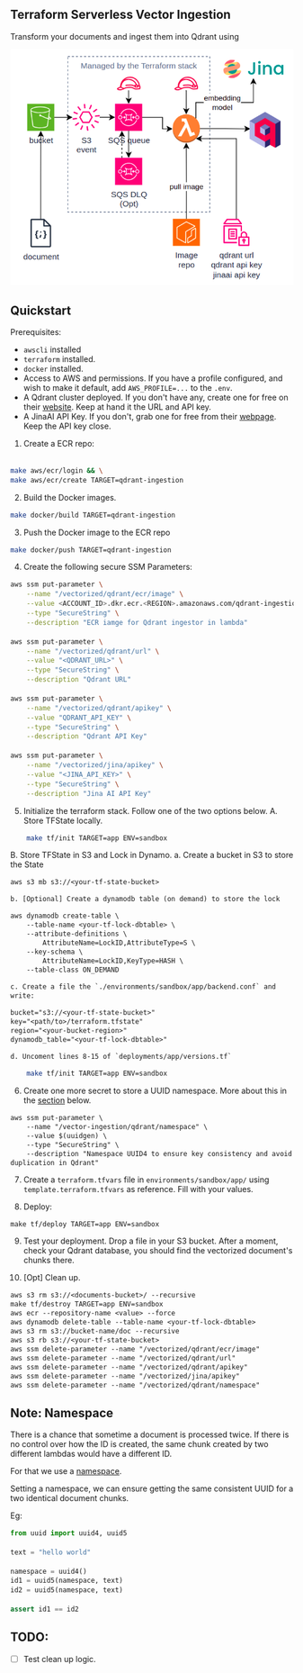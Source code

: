 ## Terraform Serverless Vector Ingestion

Transform your documents and ingest them into Qdrant using  

![Arch Diagram](docs/img/ingestion_sqs.drawio.png)

## Quickstart

Prerequisites: 

 * `awscli` installed
 * `terraform` installed.
 * `docker` installed.
 * Access to AWS and permissions.
   If you have a profile configured, and wish to make it default, add `AWS_PROFILE=...` to the `.env`.
 * A Qdrant cluster deployed. If you don't have any, create one for free on their [website](https://cloud.qdrant.io/login). Keep at hand it the URL and API key. 
 * A JinaAI API Key. If you don't, grab one for free from their [webpage](https://jina.ai/). Keep the API key close.


1. Create a ECR repo:
```bash

make aws/ecr/login && \
make aws/ecr/create TARGET=qdrant-ingestion
```
2. Build the Docker images.
```bash
make docker/build TARGET=qdrant-ingestion
```
3. Push the Docker image to the ECR repo 
```bash
make docker/push TARGET=qdrant-ingestion
```
4. Create the following secure SSM Parameters:
```bash
aws ssm put-parameter \
    --name "/vectorized/qdrant/ecr/image" \
    --value <ACCOUNT_ID>.dkr.ecr.<REGION>.amazonaws.com/qdrant-ingestion:latest \
    --type "SecureString" \
    --description "ECR iamge for Qdrant ingestor in lambda"

aws ssm put-parameter \
    --name "/vectorized/qdrant/url" \
    --value "<QDRANT_URL>" \
    --type "SecureString" \
    --description "Qdrant URL"

aws ssm put-parameter \
    --name "/vectorized/qdrant/apikey" \
    --value "QDRANT_API_KEY" \
    --type "SecureString" \
    --description "Qdrant API Key"

aws ssm put-parameter \
    --name "/vectorized/jina/apikey" \
    --value "<JINA_API_KEY>" \
    --type "SecureString" \
    --description "Jina AI API Key"
```
5. Initialize the terraform stack. Follow one of the two options below.
   A. Store TFState locally.
```bash
    make tf/init TARGET=app ENV=sandbox
```
   B. Store TFState in S3 and Lock in Dynamo.
    a. Create a bucket in S3 to store the State
```
aws s3 mb s3://<your-tf-state-bucket>
```
    b. [Optional] Create a dynamodb table (on demand) to store the lock
```
aws dynamodb create-table \
    --table-name <your-tf-lock-dbtable> \
    --attribute-definitions \
        AttributeName=LockID,AttributeType=S \
    --key-schema \
        AttributeName=LockID,KeyType=HASH \
    --table-class ON_DEMAND
```
    c. Create a file the `./environments/sandbox/app/backend.conf` and write:
```
bucket="s3://<your-tf-state-bucket>"
key="<path/to>/terraform.tfstate"
region="<your-bucket-region>"
dynamodb_table="<your-tf-lock-dbtable>"
```
    d. Uncoment lines 8-15 of `deployments/app/versions.tf`
```bash
    make tf/init TARGET=app ENV=sandbox
```
6. Create one more secret to store a UUID namespace. More about this in the [section](#uuid-namespace) below.
```
aws ssm put-parameter \
    --name "/vector-ingestion/qdrant/namespace" \
    --value $(uuidgen) \
    --type "SecureString" \
    --description "Namespace UUID4 to ensure key consistency and avoid duplication in Qdrant"
```
7. Create a `terraform.tfvars` file in `environments/sandbox/app/` using `template.terraform.tfvars` as reference. Fill with your values.

8. Deploy:
```
make tf/deploy TARGET=app ENV=sandbox
```
9. Test your deployment. Drop a file in your S3 bucket. After a moment, check your Qdrant database, 
   you should find the vectorized document's chunks there.

10. [Opt] Clean up. 
```
aws s3 rm s3://<documents-bucket>/ --recursive
make tf/destroy TARGET=app ENV=sandbox 
aws ecr --repository-name <value> --force 
aws dynamodb delete-table --table-name <your-tf-lock-dbtable> 
aws s3 rm s3://bucket-name/doc --recursive
aws s3 rb s3://<your-tf-state-bucket>
aws ssm delete-parameter --name "/vectorized/qdrant/ecr/image"
aws ssm delete-parameter --name "/vectorized/qdrant/url"
aws ssm delete-parameter --name "/vectorized/qdrant/apikey"
aws ssm delete-parameter --name "/vectorized/jina/apikey"
aws ssm delete-parameter --name "/vectorized/qdrant/namespace"
```

## Note: Namespace

There is a chance that sometime a document is processed twice. If there is no control over
how the ID is created, the same chunk created by two different lambdas would have a different ID.

For that we use a [namespace](https://stackoverflow.com/questions/10867405/generating-v5-uuid-what-is-name-and-namespace).

Setting a namespace, we can ensure getting the same consistent UUID for a two identical document chunks.


Eg: 
```python
from uuid import uuid4, uuid5

text = "hello world"

namespace = uuid4()
id1 = uuid5(namespace, text)
id2 = uuid5(namespace, text)

assert id1 == id2
```

## TODO: 

  * [ ] Test clean up logic.